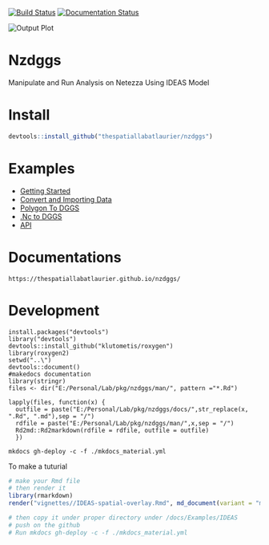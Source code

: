 [![Build Status](https://travis-ci.com/am2222/nzdggs.svg?branch=master)](https://travis-ci.com/am2222/nzdggs) [![Documentation Status](https://readthedocs.org/projects/nzdggs/badge/?version=latest)](https://thespatiallabatlaurier.github.io/nzdggs/)

![Output Plot](docs/Examples/Rplot1.png)

# Nzdggs
Manipulate and Run Analysis on Netezza Using IDEAS Model


# Install

```r
devtools::install_github("thespatiallabatlaurier/nzdggs")

```

# Examples
 
- [Getting Started](https://thespatiallabatlaurier.github.io/nzdggs/Examples/GettingStarted/)
- [Convert and Importing Data](https://thespatiallabatlaurier.github.io/nzdggs/Examples/ImportData/convert_csv_to_dggs/)
- [Polygon To DGGS](https://thespatiallabatlaurier.github.io/nzdggs/Examples/ImportData/convert_polygon_to_dggs/)
- [.Nc to DGGS](https://thespatiallabatlaurier.github.io/nzdggs/Examples/ImportData/import_nc_file/)
- [API](https://thespatiallabatlaurier.github.io/nzdggs/)


# Documentations

```
https://thespatiallabatlaurier.github.io/nzdggs/
```


# Development
```
install.packages("devtools")
library("devtools")
devtools::install_github("klutometis/roxygen")
library(roxygen2)
setwd("..\")
devtools::document()
#makedocs documentation
library(stringr)
files <- dir("E:/Personal/Lab/pkg/nzdggs/man/", pattern ="*.Rd")

lapply(files, function(x) {
  outfile = paste("E:/Personal/Lab/pkg/nzdggs/docs/",str_replace(x, ".Rd", ".md"),sep = "/")
  rdfile = paste("E:/Personal/Lab/pkg/nzdggs/man/",x,sep = "/")
  Rd2md::Rd2markdown(rdfile = rdfile, outfile = outfile)
  })

mkdocs gh-deploy -c -f ./mkdocs_material.yml
```
To make a tuturial

```r
# make your Rmd file
# then render it
library(rmarkdown)
render("vignettes//IDEAS-spatial-overlay.Rmd", md_document(variant = "markdown_github"))

# then copy it under proper directory under /docs/Examples/IDEAS
# push on the github
# Run mkdocs gh-deploy -c -f ./mkdocs_material.yml

```




